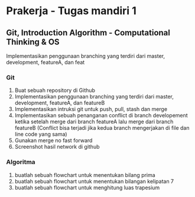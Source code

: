 # Prakerja - Tugas mandiri 1
## Git, Introduction Algorithm - Computational Thinking & OS
Implementasikan penggunaan branching yang terdiri dari master, development, featureA, dan feat

### Git
1. Buat sebuah repository di Github
2. Implementasikan penggunaan branching yang terdiri dari master,
development, featureA, dan featureB
3. Implementasikan intruksi git untuk push, pull, stash dan merge
4. Implementasikan sebuah penanganan conflict di branch developement ketika
setelah merge dari branch featureA lalu merge dari branch featureB (Conflict
bisa terjadi jika kedua branch mengerjakan di file dan line code yang sama)
5. Gunakan merge no fast forward
6. Screenshot hasil network di github

### Algoritma
1. buatlah sebuah flowchart untuk menentukan bilang prima
2. buatlah sebuah flowchart untuk menentukan bilangan kelipatan 7
3. buatlah sebuah flowchart untuk menghitung luas trapesium

